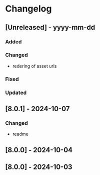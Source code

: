 # Changelog
## [Unreleased] - yyyy-mm-dd

### Added

### Changed
- redering of asset urls

### Fixed

### Updated

## [8.0.1] - 2024-10-07


### Changed
- readme

## [8.0.0] - 2024-10-04


## [8.0.0] - 2024-10-03
